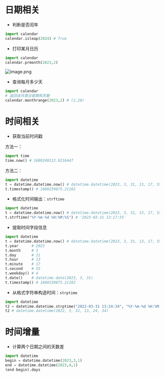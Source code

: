 # 日期相关
- 判断是否闰年
```python
import calendar
calendar.isleap(2024) # True
```
- 打印某月日历
```python
import calendar
calendar.prmonth(2023,2)
```

![image.png](https://minio.kevin2li.top/image-bed/vanblog/img/e85e1a3fa208755a635b9750374a04cf.image.png)

- 查询每月多少天
```python
import calendar
# 返回该月首日星期和天数
calendar.monthrange(2023,2) # (2,28)
```

<!-- more -->

# 时间相关
- 获取当前时间戳  

方法一：
```python
import time
time.now() # 1680240112.9216447
```
方法二：
```python
import datetime
t = datetime.datetime.now() # datetime.datetime(2023, 3, 31, 13, 17, 55, 211020)
t.timestamp() # 1680239875.21102
```

- 格式化时间输出：`strftime`
```python
import datetime
t = datetime.datetime.now() # datetime.datetime(2023, 3, 31, 13, 17, 55, 211020)
t.strftime("%Y-%m-%d %H:%M:%S") # '2023-03-31 13:17:55'
```

- 提取时间字段信息
```python
import datetime
t = datetime.datetime.now() # datetime.datetime(2023, 3, 31, 13, 17, 55, 211020)
t.year      # 2023
t.month     # 3
t.day       # 31
t.hour      # 13
t.minute    # 17
t.second    # 55
t.weekday() # 4
t.date()    # datetime.date(2023, 3, 31)
t.timestamp() # 1680239875.21102
```

- 从格式字符串构造时间：`strptime`
```python
import datetime
t2 = datetime.datetime.strptime("2022-03-31 13:24:34", "%Y-%m-%d %H:%M:%S")
t2 # datetime.datetime(2022, 3, 31, 13, 24, 34)
```

# 时间增量
- 计算两个日期之间的天数差
```python
import datetime
begin = datetime.datetime(2023,3,1)
end = datetime.datetime(2023,4,1)
(end-begin).days
```
